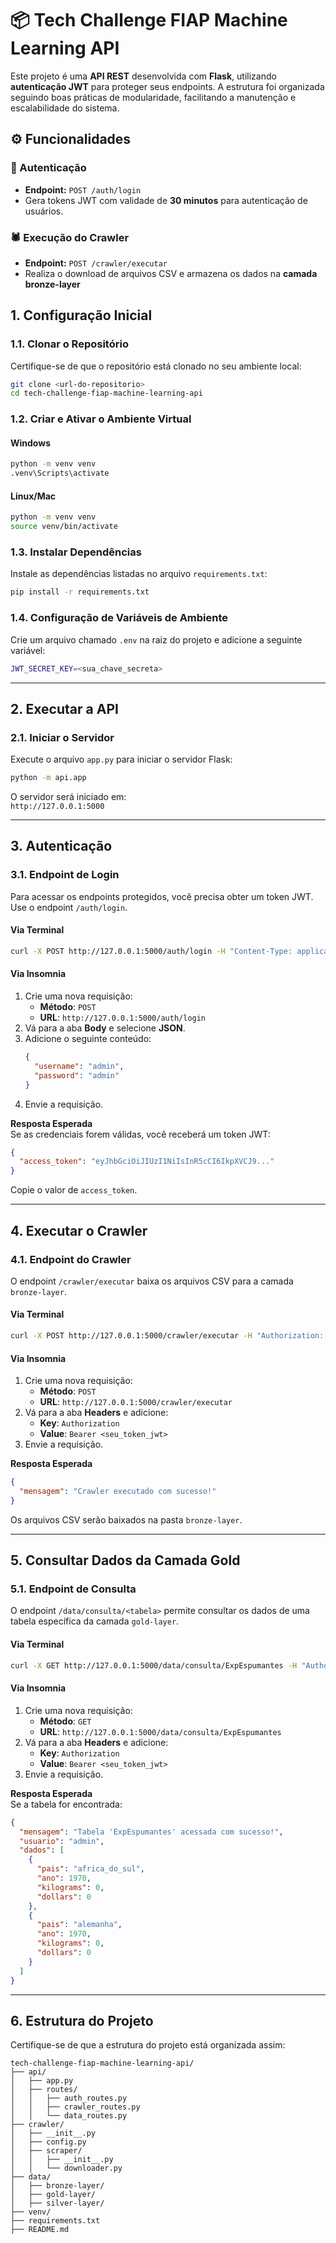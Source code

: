 # 📦 Tech Challenge FIAP Machine Learning API

Este projeto é uma **API REST** desenvolvida com **Flask**, utilizando **autenticação JWT** para proteger seus endpoints. A estrutura foi organizada seguindo boas práticas de modularidade, facilitando a manutenção e escalabilidade do sistema.

## ⚙️ Funcionalidades

### 🔐 Autenticação

- **Endpoint:** `POST /auth/login`  
- Gera tokens JWT com validade de **30 minutos** para autenticação de usuários.

### 🕷️ Execução do Crawler

- **Endpoint:** `POST /crawler/executar`  
- Realiza o download de arquivos CSV e armazena os dados na **camada bronze-layer**

## **1. Configuração Inicial**

### **1.1. Clonar o Repositório**
Certifique-se de que o repositório está clonado no seu ambiente local:

```bash
git clone <url-do-repositorio>
cd tech-challenge-fiap-machine-learning-api
```

### **1.2. Criar e Ativar o Ambiente Virtual**

#### **Windows**
```bash
python -m venv venv
.venv\Scripts\activate
```

#### **Linux/Mac**
```bash
python -m venv venv
source venv/bin/activate
```

### **1.3. Instalar Dependências**
Instale as dependências listadas no arquivo `requirements.txt`:

```bash
pip install -r requirements.txt
```

### **1.4. Configuração de Variáveis de Ambiente**
Crie um arquivo chamado `.env` na raiz do projeto e adicione a seguinte variável:

```bash
JWT_SECRET_KEY=<sua_chave_secreta>
```
---

## **2. Executar a API**

### **2.1. Iniciar o Servidor**
Execute o arquivo `app.py` para iniciar o servidor Flask:

```bash
python -m api.app
```

O servidor será iniciado em:  
`http://127.0.0.1:5000`

---

## **3. Autenticação**

### **3.1. Endpoint de Login**
Para acessar os endpoints protegidos, você precisa obter um token JWT. Use o endpoint `/auth/login`.

#### **Via Terminal**
```bash
curl -X POST http://127.0.0.1:5000/auth/login -H "Content-Type: application/json" -d '{"username": "admin", "password": "admin"}'
```

#### **Via Insomnia**
1. Crie uma nova requisição:
   - **Método**: `POST`
   - **URL**: `http://127.0.0.1:5000/auth/login`
2. Vá para a aba **Body** e selecione **JSON**.
3. Adicione o seguinte conteúdo:
   ```json
   {
     "username": "admin",
     "password": "admin"
   }
   ```
4. Envie a requisição.

**Resposta Esperada**  
Se as credenciais forem válidas, você receberá um token JWT:

```json
{
  "access_token": "eyJhbGciOiJIUzI1NiIsInR5cCI6IkpXVCJ9..."
}
```

Copie o valor de `access_token`.

---

## **4. Executar o Crawler**

### **4.1. Endpoint do Crawler**
O endpoint `/crawler/executar` baixa os arquivos CSV para a camada `bronze-layer`.

#### **Via Terminal**
```bash
curl -X POST http://127.0.0.1:5000/crawler/executar -H "Authorization: Bearer <seu_token_jwt>"
```

#### **Via Insomnia**
1. Crie uma nova requisição:
   - **Método**: `POST`
   - **URL**: `http://127.0.0.1:5000/crawler/executar`
2. Vá para a aba **Headers** e adicione:
   - **Key**: `Authorization`
   - **Value**: `Bearer <seu_token_jwt>`
3. Envie a requisição.

**Resposta Esperada**  
```json
{
  "mensagem": "Crawler executado com sucesso!"
}
```

Os arquivos CSV serão baixados na pasta `bronze-layer`.

---

## **5. Consultar Dados da Camada Gold**

### **5.1. Endpoint de Consulta**
O endpoint `/data/consulta/<tabela>` permite consultar os dados de uma tabela específica da camada `gold-layer`.

#### **Via Terminal**
```bash
curl -X GET http://127.0.0.1:5000/data/consulta/ExpEspumantes -H "Authorization: Bearer <seu_token_jwt>"
```

#### **Via Insomnia**
1. Crie uma nova requisição:
   - **Método**: `GET`
   - **URL**: `http://127.0.0.1:5000/data/consulta/ExpEspumantes`
2. Vá para a aba **Headers** e adicione:
   - **Key**: `Authorization`
   - **Value**: `Bearer <seu_token_jwt>`
3. Envie a requisição.

**Resposta Esperada**  
Se a tabela for encontrada:

```json
{
  "mensagem": "Tabela 'ExpEspumantes' acessada com sucesso!",
  "usuario": "admin",
  "dados": [
    {
      "pais": "africa_do_sul",
      "ano": 1970,
      "kilograms": 0,
      "dollars": 0
    },
    {
      "pais": "alemanha",
      "ano": 1970,
      "kilograms": 0,
      "dollars": 0
    }
  ]
}
```

---

## **6. Estrutura do Projeto**

Certifique-se de que a estrutura do projeto está organizada assim:

```
tech-challenge-fiap-machine-learning-api/
├── api/
│   ├── app.py
│   ├── routes/
│   │   ├── auth_routes.py
│   │   ├── crawler_routes.py
│   │   └── data_routes.py
├── crawler/
│   ├── __init__.py
│   ├── config.py
│   ├── scraper/
│   │   ├── __init__.py
│   │   └── downloader.py
├── data/
│   ├── bronze-layer/
│   ├── gold-layer/
│   ├── silver-layer/
├── venv/
├── requirements.txt
├── README.md
```